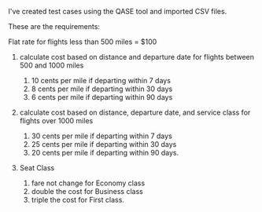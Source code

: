 I've created test cases using the QASE tool and imported  CSV files. 

These are the requirements:

Flat rate for flights less than 500 miles = $100

1. calculate cost based on distance and departure date for flights between 500 and 1000 miles
   
    1. 10 cents per mile if departing within 7 days
    2. 8 cents per mile if departing within 30 days
    3. 6 cents per mile if departing within 90 days
3. calculate cost based on distance, departure date, and service class for flights over 1000 miles
   
   1. 30 cents per mile if departing within 7 days
   2. 25 cents per mile if departing within 30 days
   3. 20 cents per mile if departing within 90 days.
      
5. Seat Class
   1. fare not change for Economy class
   2. double the cost for Business class
   3. triple the cost for First class.




 
